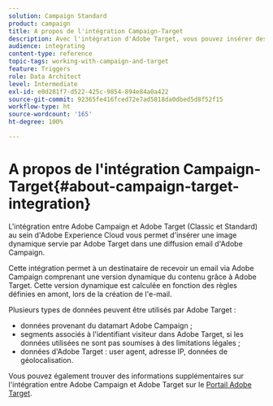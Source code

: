 ```yaml
---
solution: Campaign Standard
product: campaign
title: A propos de l'intégration Campaign-Target
description: Avec l'intégration d'Adobe Target, vous pouvez insérer des images dynamiques générées par Adobe Target dans vos messages Adobe Campaign.
audience: integrating
content-type: reference
topic-tags: working-with-campaign-and-target
feature: Triggers
role: Data Architect
level: Intermediate
exl-id: e0d281f7-d522-425c-9854-894e84a0a422
source-git-commit: 92365fe416fced72e7ad5818da0dbed5d8f52f15
workflow-type: ht
source-wordcount: '165'
ht-degree: 100%

---
```


# A propos de l&#39;intégration Campaign-Target{#about-campaign-target-integration}

L&#39;intégration entre Adobe Campaign et Adobe Target (Classic et Standard) au sein d&#39;Adobe Experience Cloud vous permet d&#39;insérer une image dynamique servie par Adobe Target dans une diffusion email d&#39;Adobe Campaign.

Cette intégration permet à un destinataire de recevoir un email via Adobe Campaign comprenant une version dynamique du contenu grâce à Adobe Target. Cette version dynamique est calculée en fonction des règles définies en amont, lors de la création de l&#39;e-mail.

Plusieurs types de données peuvent être utilisés par Adobe Target :

* données provenant du datamart Adobe Campaign ;
* segments associés à l&#39;identifiant visiteur dans Adobe Target, si les données utilisées ne sont pas soumises à des limitations légales ;
* données d&#39;Adobe Target : user agent, adresse IP, données de géolocalisation.

Vous pouvez également trouver des informations supplémentaires sur l&#39;intégration entre Adobe Campaign et Adobe Target sur le [Portail Adobe Target](https://experienceleague.adobe.com/docs/target/using/integrate/campaign-and-target.html?lang=fr).
